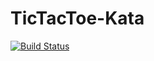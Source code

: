 # TicTacToe-Kata

[![Build Status](https://mat-info.visualstudio.com/TicTacToe-Kata/_apis/build/status/TicTacToe-Kata-CI?branchName=master)](https://mat-info.visualstudio.com/TicTacToe-Kata/_build/latest?definitionId=1)

